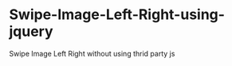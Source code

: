 Swipe-Image-Left-Right-using-jquery
===================================

Swipe Image Left Right without using thrid party js
